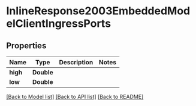 # InlineResponse2003EmbeddedModelClientIngressPorts

## Properties
Name | Type | Description | Notes
------------ | ------------- | ------------- | -------------
**high** | **Double** |  | 
**low** | **Double** |  | 

[[Back to Model list]](../README.md#documentation-for-models) [[Back to API list]](../README.md#documentation-for-api-endpoints) [[Back to README]](../README.md)


